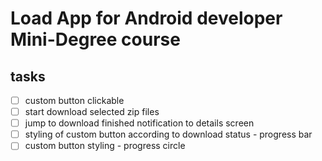 # Load App for Android developer Mini-Degree course

## tasks
- [ ] custom button clickable
- [ ] start download selected zip files
- [ ] jump to download finished notification to details screen
- [ ] styling of custom button according to download status - progress bar
- [ ] custom button styling - progress circle